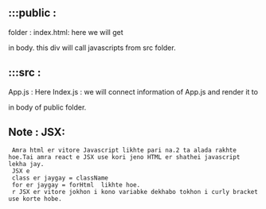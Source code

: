 :::public :
-------------
folder :
  index.html:
     here we will get <div id="root"></div> in body.
     this div will call javascripts from src folder.

:::src :
-------------
   App.js : Here 
   Index.js : we will connect information of App.js and render it to  <div id="root"></div> in body of public folder.


   Note :
   JSX:
   --------
     Amra html er vitore Javascript likhte pari na.2 ta alada rakhte hoe.Tai amra react e JSX use kori jeno HTML er shathei javascript lekha jay.
     JSX e 
     class er jaygay = className
     for er jaygay = forHtml  likhte hoe.
     r JSX er vitore jokhon i kono variabke dekhabo tokhon i curly bracket use korte hobe.